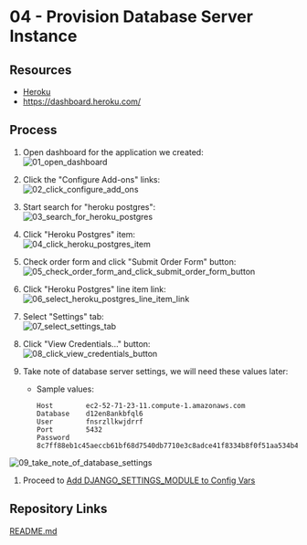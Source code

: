 # 04 - Provision Database Server Instance

## Resources

* [Heroku](https://www.heroku.com/)
* <https://dashboard.heroku.com/>

## Process

1. Open dashboard for the application we created:  
![01_open_dashboard](https://user-images.githubusercontent.com/47562501/207199802-0da9bb83-1f5a-41cd-99c6-23e0d8bb664e.png)

1. Click the "Configure Add-ons" links:  
![02_click_configure_add_ons](https://user-images.githubusercontent.com/47562501/207199819-bea49fb1-f65d-4a43-b5b2-54dbb9c53f82.png)

1. Start search for "heroku postgres":  
![03_search_for_heroku_postgres](https://user-images.githubusercontent.com/47562501/174794371-33167ff3-4bf7-4e17-b551-857125a9f088.png)

1. Click "Heroku Postgres" item:  
![04_click_heroku_postgres_item](https://user-images.githubusercontent.com/47562501/174794404-cade8c58-62fe-408c-af7f-b9b90aa1f127.png)

1. Check order form and click "Submit Order Form" button:  
![05_check_order_form_and_click_submit_order_form_button](https://user-images.githubusercontent.com/47562501/212556391-f4c0042c-5f20-44d6-840f-3c12669816a5.png)

1. Click "Heroku Postgres" line item link:  
![06_select_heroku_postgres_line_item_link](https://user-images.githubusercontent.com/47562501/174794457-fff0a237-854c-401f-abca-7335f96385b8.png)

1. Select "Settings" tab:  
![07_select_settings_tab](https://user-images.githubusercontent.com/47562501/174794480-72e01b41-88b8-4e8d-90c3-394a73e9402b.png)

1. Click "View Credentials..." button:  
![08_click_view_credentials_button](https://user-images.githubusercontent.com/47562501/174794502-02ed043f-9281-4648-8d29-3a0977ff2494.png)

1. Take note of database server settings, we will need these values later:
    * Sample values:

        ```console
        Host        ec2-52-71-23-11.compute-1.amazonaws.com
        Database    d12en8ankbfql6
        User        fnsrzllkwjdrrf
        Port        5432
        Password    8c7ff88eb1c45aeccb61bf68d7540db7710e3c8adce41f8334b8f0f51aa534b4
        ```  

![09_take_note_of_database_settings](https://user-images.githubusercontent.com/47562501/174794541-1e2ef6b2-f4c6-43db-8c4e-76dd7b3f6666.png)

1. Proceed to [Add DJANGO_SETTINGS_MODULE to Config Vars](05_add_django_settings_module_to_config_vars.md)

## Repository Links

[README.md](../README.md)
